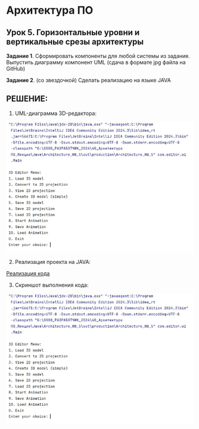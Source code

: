 # Архитектура ПО 

## Урок 5. Горизонтальные уровни и вертикальные срезы архитектуры

**Задание 1**. Сформировать компоненты для любой системы из задания. 
Выпустить диаграмму компонент UML (сдача в формате jpg файла на GitHub)

**Задание 2**. (со звездочкой) Сделать реализацию на языке JAVA

## РЕШЕНИЕ:

1. UML-диаграмма 3D-редактора:

![](01.jpg)

2. Реализация проекта на JAVA:

[Реализация кода](src/com/editor)

3. Скриншот выполнения кода:

![](01.jpg)

   
   
   
